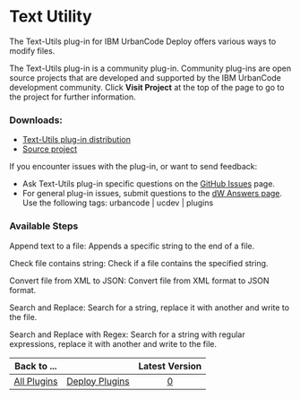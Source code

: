 
# Text Utility


The Text-Utils plug-in for IBM UrbanCode Deploy offers various ways to modify files.


The Text-Utils plug-in is a community plug-in. Community plug-ins are open source projects that are developed and supported by the IBM UrbanCode development community. Click **Visit Project** at the top of the page to go to the project for further information.


### Downloads:


* [Text-Utils plug-in distribution](https://github.com/UrbanCode/Text-Utils-UCD/releases)
* [Source project](https://github.com/UrbanCode/Text-Utils-UCD)

If you encounter issues with the plug-in, or want to send feedback:

* Ask Text-Utils plug-in specific questions on the [GitHub Issues](https://github.com/UrbanCode/Text-Util-UCD/issues) page.
* For general plug-in issues, submit questions to the [dW Answers page](https://community.ibm.com/community/user/wasdevops/urbancode-discussion). Use the following tags: urbancode | ucdev | plugins


### Available Steps

Append text to a file: Appends a specific string to the end of a file.

Check file contains string: Check if a file contains the specified string.

Convert file from XML to JSON: Convert file from XML format to JSON format.

Search and Replace: Search for a string, replace it with another and write to the file.

Search and Replace with Regex: Search for a string with regular expressions, replace it with another and write to the file.



|Back to ...||Latest Version|
| :---: | :---: | :---: |
|[All Plugins](../../index.md)|[Deploy Plugins](../README.md)|[0]()|
